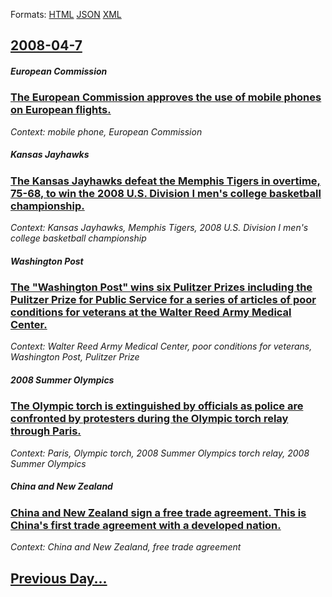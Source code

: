 
Formats: [HTML](2008/04/7/index.html)  [JSON](2008/04/7/index.json)  [XML](2008/04/7/index.xml)  

## [2008-04-7](/news/2008/04/7/index.md)

##### European Commission
### [ The European Commission approves the use of mobile phones on European flights. ](/news/2008/04/7/the-european-commission-approves-the-use-of-mobile-phones-on-european-flights.md)
_Context: mobile phone, European Commission_

##### Kansas Jayhawks
### [ The Kansas Jayhawks defeat the Memphis Tigers in overtime, 75-68, to win the 2008 U.S. Division I men's college basketball championship. ](/news/2008/04/7/the-kansas-jayhawks-defeat-the-memphis-tigers-in-overtime-75-68-to-win-the-2008-u-s-division-i-men-s-college-basketball-championship.md)
_Context: Kansas Jayhawks, Memphis Tigers, 2008 U.S. Division I men's college basketball championship_

##### Washington Post
### [ The "Washington Post" wins six Pulitzer Prizes including the Pulitzer Prize for Public Service for a series of articles of poor conditions for veterans at the Walter Reed Army Medical Center. ](/news/2008/04/7/the-washington-post-wins-six-pulitzer-prizes-including-the-pulitzer-prize-for-public-service-for-a-series-of-articles-of-poor-conditions.md)
_Context: Walter Reed Army Medical Center, poor conditions for veterans, Washington Post, Pulitzer Prize_

##### 2008 Summer Olympics
### [ The Olympic torch is extinguished by officials as police are confronted by protesters during the Olympic torch relay through Paris. ](/news/2008/04/7/the-olympic-torch-is-extinguished-by-officials-as-police-are-confronted-by-protesters-during-the-olympic-torch-relay-through-paris.md)
_Context: Paris, Olympic torch, 2008 Summer Olympics torch relay, 2008 Summer Olympics_

##### China and New Zealand
### [ China and New Zealand sign a free trade agreement. This is China's first trade agreement with a developed nation. ](/news/2008/04/7/china-and-new-zealand-sign-a-free-trade-agreement-this-is-china-s-first-trade-agreement-with-a-developed-nation.md)
_Context: China and New Zealand, free trade agreement_

## [Previous Day...](/news/2008/04/6/index.md)

